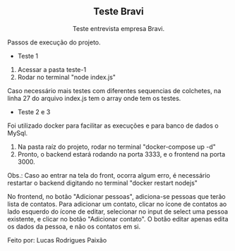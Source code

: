 <h2 align="center">
  Teste Bravi
</h2>
<p align="center">
Teste entrevista empresa Bravi.
</p>

Passos de execução do projeto.

- Teste 1
1. Acessar a pasta teste-1
2. Rodar no terminal "node index.js"

Caso necessário mais testes com diferentes sequencias de colchetes, na linha 27 do arquivo index.js tem o array onde tem os testes.

- Teste 2 e 3

Foi utilizado docker para facilitar as execuções e para banco de dados o MySql.
1. Na pasta raíz do projeto, rodar no terminal "docker-compose up -d"
2. Pronto, o backend estará rodando na porta 3333, e o frontend na porta 3000.

Obs.: Caso ao entrar na tela do front, ocorra algum erro, é necessário restartar o backend digitando no terminal "docker restart nodejs"

No frontend, no botão "Adicionar pessoas", adiciona-se pessoas que terão lista de contatos.
Para adicionar um contato, clicar no ícone de contatos ao lado esquerdo do ícone de editar, selecionar no input de select uma pessoa existente,
e clicar no botão "Adicionar contato".
O botão editar apenas edita os dados da pessoa, e não os contatos em si.

Feito por: Lucas Rodrigues Paixão
